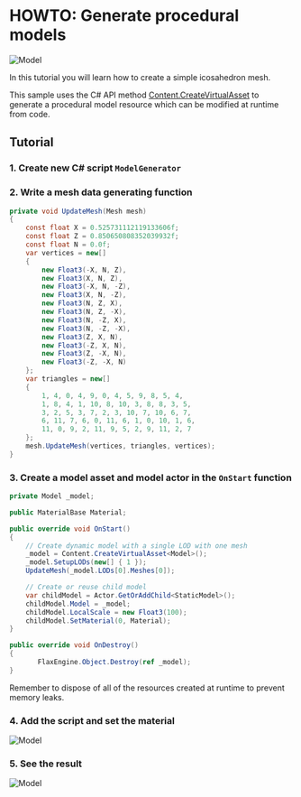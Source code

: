 # HOWTO: Generate procedural models

![Model](media/sample-model-1.jpg)

In this tutorial you will learn how to create a simple icosahedron mesh.

This sample uses the C# API method [Content.CreateVirtualAsset<T>](http://docs.flaxengine.com/api/FlaxEngine.Content.html#FlaxEngine_Content_CreateVirtualAsset__1) to generate a procedural model resource which can be modified at runtime from code.

## Tutorial

### 1. Create new C# script `ModelGenerator`

### 2. Write a mesh data generating function

```cs
private void UpdateMesh(Mesh mesh)
{
    const float X = 0.525731112119133606f;
    const float Z = 0.850650808352039932f;
    const float N = 0.0f;
    var vertices = new[]
    {
        new Float3(-X, N, Z),
        new Float3(X, N, Z),
        new Float3(-X, N, -Z),
        new Float3(X, N, -Z),
        new Float3(N, Z, X),
        new Float3(N, Z, -X),
        new Float3(N, -Z, X),
        new Float3(N, -Z, -X),
        new Float3(Z, X, N),
        new Float3(-Z, X, N),
        new Float3(Z, -X, N),
        new Float3(-Z, -X, N)
    };
    var triangles = new[]
    {
        1, 4, 0, 4, 9, 0, 4, 5, 9, 8, 5, 4,
        1, 8, 4, 1, 10, 8, 10, 3, 8, 8, 3, 5,
        3, 2, 5, 3, 7, 2, 3, 10, 7, 10, 6, 7,
        6, 11, 7, 6, 0, 11, 6, 1, 0, 10, 1, 6,
        11, 0, 9, 2, 11, 9, 5, 2, 9, 11, 2, 7
    };
    mesh.UpdateMesh(vertices, triangles, vertices);
}
```

### 3. Create a model asset and model actor in the `OnStart` function

```cs
private Model _model;

public MaterialBase Material;

public override void OnStart()
{
	// Create dynamic model with a single LOD with one mesh
	_model = Content.CreateVirtualAsset<Model>();
	_model.SetupLODs(new[] { 1 });
	UpdateMesh(_model.LODs[0].Meshes[0]);

	// Create or reuse child model
	var childModel = Actor.GetOrAddChild<StaticModel>();
	childModel.Model = _model;
	childModel.LocalScale = new Float3(100);
	childModel.SetMaterial(0, Material);
}

public override void OnDestroy()
{
       FlaxEngine.Object.Destroy(ref _model);
}
```

Remember to dispose of all of the resources created at runtime to prevent memory leaks.

### 4. Add the script and set the material

![Model](media/sample-model-2.jpg)

### 5. See the result

![Model](media/sample-model-1.jpg)
